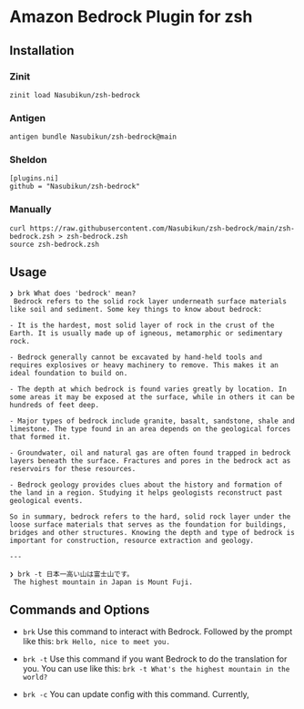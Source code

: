 # Amazon Bedrock Plugin for zsh

## Installation

### Zinit

```
zinit load Nasubikun/zsh-bedrock
```

### Antigen

```
antigen bundle Nasubikun/zsh-bedrock@main
```

### Sheldon

```
[plugins.ni]
github = "Nasubikun/zsh-bedrock"
```

### Manually

```
curl https://raw.githubusercontent.com/Nasubikun/zsh-bedrock/main/zsh-bedrock.zsh > zsh-bedrock.zsh
source zsh-bedrock.zsh
```

## Usage

```
❯ brk What does 'bedrock' mean?
 Bedrock refers to the solid rock layer underneath surface materials like soil and sediment. Some key things to know about bedrock:

- It is the hardest, most solid layer of rock in the crust of the Earth. It is usually made up of igneous, metamorphic or sedimentary rock.

- Bedrock generally cannot be excavated by hand-held tools and requires explosives or heavy machinery to remove. This makes it an ideal foundation to build on.

- The depth at which bedrock is found varies greatly by location. In some areas it may be exposed at the surface, while in others it can be hundreds of feet deep.

- Major types of bedrock include granite, basalt, sandstone, shale and limestone. The type found in an area depends on the geological forces that formed it.

- Groundwater, oil and natural gas are often found trapped in bedrock layers beneath the surface. Fractures and pores in the bedrock act as reservoirs for these resources.

- Bedrock geology provides clues about the history and formation of the land in a region. Studying it helps geologists reconstruct past geological events.

So in summary, bedrock refers to the hard, solid rock layer under the loose surface materials that serves as the foundation for buildings, bridges and other structures. Knowing the depth and type of bedrock is important for construction, resource extraction and geology.

---

❯ brk -t 日本一高い山は富士山です。
 The highest mountain in Japan is Mount Fuji.

```

## Commands and Options

- `brk`
  Use this command to interact with Bedrock.
  Followed by the prompt like this: `brk Hello, nice to meet you.`

- `brk -t`
  Use this command if you want Bedrock to do the translation for you.
  You can use like this: `brk -t What's the highest mountain in the world?`

- `brk -c`
  You can update config with this command.
  Currently,
